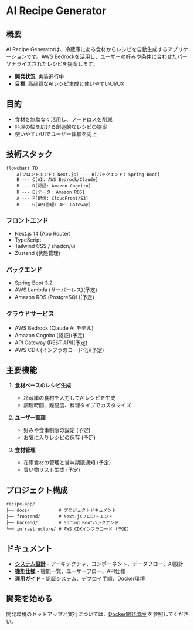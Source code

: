 # AI Recipe Generator

## 概要

AI Recipe Generatorは、冷蔵庫にある食材からレシピを自動生成するアプリケーションです。AWS Bedrockを活用し、ユーザーの好みや条件に合わせたパーソナライズされたレシピを提案します。

- **開発状況**: 実装進行中
- **目標**: 高品質なAIレシピ生成と使いやすいUI/UX

## 目的

- 食材を無駄なく活用し、フードロスを削減
- 料理の幅を広げる創造的なレシピの提案
- 使いやすいUIでユーザー体験を向上

## 技術スタック

```mermaid
flowchart TD
    A[フロントエンド: Next.js] --- B[バックエンド: Spring Boot]
    B --- C[AI: AWS Bedrock/Claude]
    B --- D[認証: Amazon Cognito]
    B --- E[データ: Amazon RDS]
    A --- F[配信: CloudFront/S3]
    B --- G[API管理: API Gateway]
```

### フロントエンド
- Next.js 14 (App Router)
- TypeScript
- Tailwind CSS / shadcn/ui
- Zustand (状態管理)

### バックエンド
- Spring Boot 3.2
- AWS Lambda (サーバーレス)(予定)
- Amazon RDS (PostgreSQL)(予定)

### クラウドサービス
- AWS Bedrock (Claude AI モデル)
- Amazon Cognito (認証)(予定)
- API Gateway (REST API)(予定)
- AWS CDK (インフラのコード化)(予定)

## 主要機能

1. **食材ベースのレシピ生成**
   - 冷蔵庫の食材を入力してAIレシピを生成
   - 調理時間、難易度、料理タイプでカスタマイズ

2. **ユーザー管理**
   - 好みや食事制限の設定 (予定)
   - お気に入りレシピの保存 (予定)

3. **食材管理**
   - 在庫食材の管理と賞味期限通知 (予定)
   - 買い物リスト生成 (予定)

## プロジェクト構成

```
recipe-app/
├── docs/           # プロジェクトドキュメント
├── frontend/       # Next.jsフロントエンド
├── backend/        # Spring Bootバックエンド
└── infrastructure/ # AWS CDKインフラコード (予定)
```

## ドキュメント

- [**システム設計**](./system-design.md) - アーキテクチャ、コンポーネント、データフロー、AI設計
- [**機能仕様**](./functional-specs.md) - 機能一覧、ユーザーフロー、API仕様
- [**運用ガイド**](./operations.md) - 認証システム、デプロイ手順、Docker環境

## 開発を始める

開発環境のセットアップと実行については、[Docker開発環境](./operations.md#8-docker開発環境) を参照してください。
